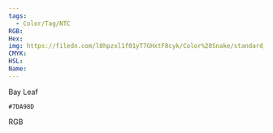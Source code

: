 ```yaml
---
tags:
  - Color/Tag/NTC
RGB:
Hex:
img: https://filedn.com/l0hpzxl1f01yT7GHxtF8cyk/Color%20Snake/standard_csv_to_svg//7DA98D.svg
CMYK:
HSL:
Name:
---
```

Bay Leaf
```palette
#7DA98D
```
RGB
